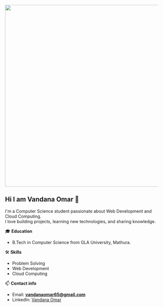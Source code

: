 
<p align="center">
  <img src="https://media.giphy.com/media/2ikwIgNrmPZICNmRyX/giphy.gif" width="600" />
</p>

## Hi I am Vandana Omar 👋  
I'm a Computer Science student passionate about Web Development and Cloud Computing.  
I love building projects, learning new technologies, and sharing knowledge.  

🎓 **Education**  
- B.Tech in Computer Science from GLA University, Mathura.  

🛠️ **Skills**  
- Problem Solving  
- Web Development  
- Cloud Computing  

📫 **Contact info**  
- Email: **vandanaomar65@gmail.com**  
- LinkedIn: [Vandana Omar](https://www.linkedin.com/in/vandana-omar-1ba123339)  
